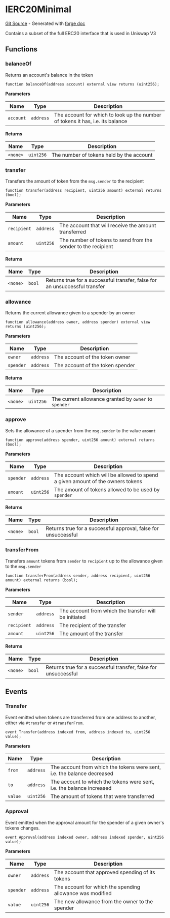 # IERC20Minimal
[Git Source](https://github.com/uniswap/v4-core/blob/d4185626c68e29de37023e453623d44cb9c12b51/src/interfaces/external/IERC20Minimal.sol) - Generated with [forge doc](https://book.getfoundry.sh/reference/forge/forge-doc)

Contains a subset of the full ERC20 interface that is used in Uniswap V3


## Functions
### balanceOf

Returns an account's balance in the token


```solidity
function balanceOf(address account) external view returns (uint256);
```
**Parameters**

|Name|Type|Description|
|----|----|-----------|
|`account`|`address`|The account for which to look up the number of tokens it has, i.e. its balance|

**Returns**

|Name|Type|Description|
|----|----|-----------|
|`<none>`|`uint256`|The number of tokens held by the account|


### transfer

Transfers the amount of token from the `msg.sender` to the recipient


```solidity
function transfer(address recipient, uint256 amount) external returns (bool);
```
**Parameters**

|Name|Type|Description|
|----|----|-----------|
|`recipient`|`address`|The account that will receive the amount transferred|
|`amount`|`uint256`|The number of tokens to send from the sender to the recipient|

**Returns**

|Name|Type|Description|
|----|----|-----------|
|`<none>`|`bool`|Returns true for a successful transfer, false for an unsuccessful transfer|


### allowance

Returns the current allowance given to a spender by an owner


```solidity
function allowance(address owner, address spender) external view returns (uint256);
```
**Parameters**

|Name|Type|Description|
|----|----|-----------|
|`owner`|`address`|The account of the token owner|
|`spender`|`address`|The account of the token spender|

**Returns**

|Name|Type|Description|
|----|----|-----------|
|`<none>`|`uint256`|The current allowance granted by `owner` to `spender`|


### approve

Sets the allowance of a spender from the `msg.sender` to the value `amount`


```solidity
function approve(address spender, uint256 amount) external returns (bool);
```
**Parameters**

|Name|Type|Description|
|----|----|-----------|
|`spender`|`address`|The account which will be allowed to spend a given amount of the owners tokens|
|`amount`|`uint256`|The amount of tokens allowed to be used by `spender`|

**Returns**

|Name|Type|Description|
|----|----|-----------|
|`<none>`|`bool`|Returns true for a successful approval, false for unsuccessful|


### transferFrom

Transfers `amount` tokens from `sender` to `recipient` up to the allowance given to the `msg.sender`


```solidity
function transferFrom(address sender, address recipient, uint256 amount) external returns (bool);
```
**Parameters**

|Name|Type|Description|
|----|----|-----------|
|`sender`|`address`|The account from which the transfer will be initiated|
|`recipient`|`address`|The recipient of the transfer|
|`amount`|`uint256`|The amount of the transfer|

**Returns**

|Name|Type|Description|
|----|----|-----------|
|`<none>`|`bool`|Returns true for a successful transfer, false for unsuccessful|


## Events
### Transfer
Event emitted when tokens are transferred from one address to another, either via `#transfer` or `#transferFrom`.


```solidity
event Transfer(address indexed from, address indexed to, uint256 value);
```

**Parameters**

|Name|Type|Description|
|----|----|-----------|
|`from`|`address`|The account from which the tokens were sent, i.e. the balance decreased|
|`to`|`address`|The account to which the tokens were sent, i.e. the balance increased|
|`value`|`uint256`|The amount of tokens that were transferred|

### Approval
Event emitted when the approval amount for the spender of a given owner's tokens changes.


```solidity
event Approval(address indexed owner, address indexed spender, uint256 value);
```

**Parameters**

|Name|Type|Description|
|----|----|-----------|
|`owner`|`address`|The account that approved spending of its tokens|
|`spender`|`address`|The account for which the spending allowance was modified|
|`value`|`uint256`|The new allowance from the owner to the spender|

